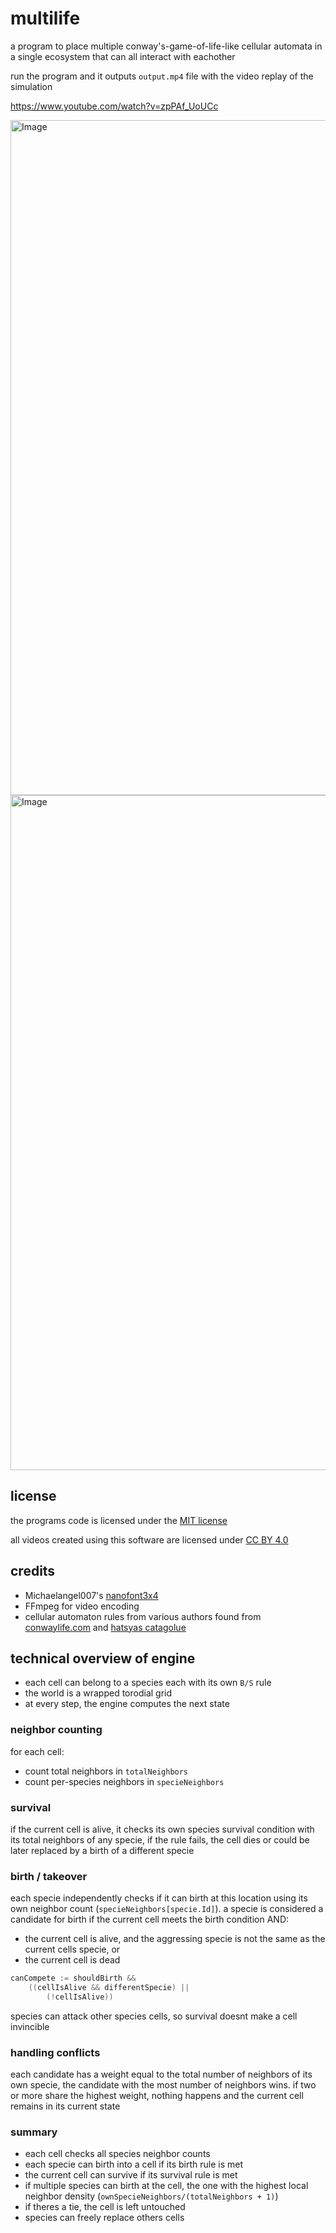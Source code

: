 # multilife

a program to place multiple conway's-game-of-life-like cellular automata in a single ecosystem that can all interact with eachother

run the program and it outputs `output.mp4` file with the video replay of the simulation

https://www.youtube.com/watch?v=zpPAf_UoUCc

<img width="1920" height="1080" alt="Image" src="https://github.com/user-attachments/assets/ce6326d4-7f90-43ca-bd3a-73dedacb3753" />

<img width="1920" height="1080" alt="Image" src="https://github.com/user-attachments/assets/a8d23037-b348-4a47-be6e-d5472f48d846" />

## license

the programs code is licensed under the [MIT license](LICENSE)

all videos created using this software are licensed under [CC BY 4.0](https://creativecommons.org/licenses/by/4.0/)

## credits

- Michaelangel007's [nanofont3x4](https://github.com/Michaelangel007/nanofont3x4)
- FFmpeg for video encoding
- cellular automaton rules from various authors found from [conwaylife.com](https://conwaylife.com/wiki/List_of_Life-like_rules) and [hatsyas catagolue](https://catagolue.hatsya.com/rules/lifelike)

## technical overview of engine

- each cell can belong to a species each with its own `B/S` rule
- the world is a wrapped torodial grid
- at every step, the engine computes the next state

### neighbor counting

for each cell:

- count total neighbors in `totalNeighbors`
- count per-species neighbors in `specieNeighbors`

### survival

if the current cell is alive, it checks its own species survival condition with its total neighbors of any specie, if the rule fails, the cell dies or could be later replaced by a birth of a different specie

### birth / takeover

each specie independently checks if it can birth at this location using its own neighbor count (`specieNeighbors[specie.Id]`). a specie is considered a candidate for birth if the current cell meets the birth condition AND:

- the current cell is alive, and the aggressing specie is not the same as the current cells specie, or
- the current cell is dead

```go
canCompete := shouldBirth &&
	((cellIsAlive && differentSpecie) ||
		(!cellIsAlive))
````

species can attack other species cells, so survival doesnt make a cell invincible

### handling conflicts

each candidate has a weight equal to the total number of neighbors of its own specie, the candidate with the most number of neighbors wins. if two or more share the highest weight, nothing happens and the current cell remains in its current state

### summary

- each cell checks all species neighbor counts
- each specie can birth into a cell if its birth rule is met
- the current cell can survive if its survival rule is met
- if multiple species can birth at the cell, the one with the highest local neighbor density (`ownSpecieNeighbors/(totalNeighbors + 1)`)
- if theres a tie, the cell is left untouched
- species can freely replace others cells
